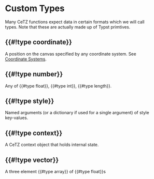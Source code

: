 # Custom Types
Many CeTZ functions expect data in certain formats which we will call types. Note that these are actually made up of Typst primtives.

## {{#!type coordinate}}
A position on the canvas specified by any coordinate system. See [Coordinate Systems]().

## {{#!type number}}
Any of {{#type float}}, {{#type int}}, {{#type length}}.

## {{#!type style}}
Named arguments (or a dictionary if used for a single argument) of style key-values.

## {{#!type context}}
A CeTZ context object that holds internal state.

## {{#!type vector}}
A three element {{#type array}} of {{#type float}}s